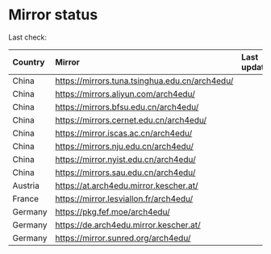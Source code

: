 <script src="./time.js"></script>
# Mirror status
Last check: <script type="text/javascript">localize(1707466819.8156135);</script>

|Country|Mirror|Last update|
|:------|:-----|:----------|
|China|https://mirrors.tuna.tsinghua.edu.cn/arch4edu/|<script type="text/javascript">localize(1707417079);</script>|
|China|https://mirrors.aliyun.com/arch4edu/|<script type="text/javascript">localize(1707460420);</script>|
|China|https://mirrors.bfsu.edu.cn/arch4edu/|<script type="text/javascript">localize(1707417079);</script>|
|China|https://mirrors.cernet.edu.cn/arch4edu/|<script type="text/javascript">localize(1707417079);</script>|
|China|https://mirror.iscas.ac.cn/arch4edu/|<script type="text/javascript">localize(1707417079);</script>|
|China|https://mirrors.nju.edu.cn/arch4edu/|<script type="text/javascript">localize(1707417079);</script>|
|China|https://mirror.nyist.edu.cn/arch4edu/|<script type="text/javascript">localize(1707417079);</script>|
|China|https://mirrors.sau.edu.cn/arch4edu/|<script type="text/javascript">localize(1707417079);</script>|
|Austria|https://at.arch4edu.mirror.kescher.at/|<script type="text/javascript">localize(1707417079);</script>|
|France|https://mirror.lesviallon.fr/arch4edu/|<script type="text/javascript">localize(1707417079);</script>|
|Germany|https://pkg.fef.moe/arch4edu/|<script type="text/javascript">localize(1707417079);</script>|
|Germany|https://de.arch4edu.mirror.kescher.at/|<script type="text/javascript">localize(1707417079);</script>|
|Germany|https://mirror.sunred.org/arch4edu/|<script type="text/javascript">localize(1707417079);</script>|

<script src="./tablefilter/tablefilter.js"></script>
<script src="./table.js"></script>